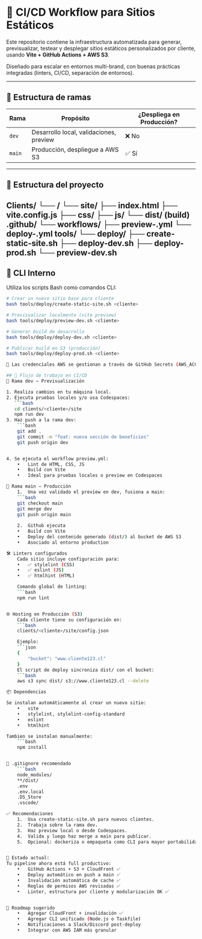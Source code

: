 # 🚀 CI/CD Workflow para Sitios Estáticos

Este repositorio contiene la infraestructura automatizada para generar, previsualizar, testear y desplegar sitios estáticos personalizados por cliente, usando **Vite + GitHub Actions + AWS S3**.

Diseñado para escalar en entornos multi-brand, con buenas prácticas integradas (linters, CI/CD, separación de entornos).

---

## 🔀 Estructura de ramas

| Rama  | Propósito                               | ¿Despliega en Producción? |
|-------|------------------------------------------|----------------------------|
| `dev` | Desarrollo local, validaciones, preview | ❌ No                     |
| `main`| Producción, despliegue a AWS S3         | ✅ Sí                     |


---

## 📁 Estructura del proyecto
Clients/
└── /
└── site/
├── index.html
├── vite.config.js
├── css/
├── js/
└── dist/ (build)
.github/
└── workflows/
├── preview-.yml
└── deploy-.yml
tools/
└── deploy/
├── create-static-site.sh
├── deploy-dev.sh
├── deploy-prod.sh
└── preview-dev.sh
---

## 🧰 CLI Interno

Utiliza los scripts Bash como comandos CLI:

```bash
# Crear un nuevo sitio base para cliente
bash tools/deploy/create-static-site.sh <cliente>

# Previsualizar localmente (vite preview)
bash tools/deploy/preview-dev.sh <cliente>

# Generar build de desarrollo
bash tools/deploy/deploy-dev.sh <cliente>

# Publicar build en S3 (producción)
bash tools/deploy/deploy-prod.sh <cliente>

🔐 Las credenciales AWS se gestionan a través de GitHub Secrets (AWS_ACCESS_KEY_ID, AWS_SECRET_ACCESS_KEY, BUCKET_<CLIENTE>…).

## 🧪 Flujo de trabajo en CI/CD
🔁 Rama dev — Previsualización

1. Realiza cambios en tu máquina local.
2. Ejecuta pruebas locales y/o usa Codespaces:
   ```bash
   cd clients/<cliente>/site
   npm run dev
3. Haz push a la rama dev:
    ```bash
    git add .
    git commit -m "feat: nueva sección de beneficios"
    git push origin dev


4. Se ejecuta el workflow preview.yml:
	•	Lint de HTML, CSS, JS
	•	Build con Vite
	•	Ideal para pruebas locales o preview en Codespaces

🚀 Rama main — Producción
	1.	Una vez validado el preview en dev, fusiona a main:
    ```bash
    git checkout main
    git merge dev
    git push origin main
    
    2.	Github ejecuta
    •	Build con Vite
	•	Deploy del contenido generado (dist/) al bucket de AWS S3
	•	Asociado al entorno production

🛠 Linters configurados
	Cada sitio incluye configuración para:
	•	✅ stylelint (CSS)
	•	✅ eslint (JS)
	•	✅ htmlhint (HTML)

	Comando global de linting:
	```bash
	npm run lint


🌐 Hosting en Producción (S3)
	Cada cliente tiene su configuración en:
	```bash
	clients/<cliente>/site/config.json

	Ejemplo:
	```json
	{
  		"bucket": "www.cliente123.cl"
	}
	El script de deploy sincroniza dist/ con el bucket:
	```bash
	aws s3 sync dist/ s3://www.cliente123.cl --delete

📦 Dependencias

Se instalan automáticamente al crear un nuevo sitio:
	•	vite
	•	stylelint, stylelint-config-standard
	•	eslint
	•	htmlhint

Tambien se instalan manualmente:
	```bash
	npm install


🧼 .gitignore recomendado
	```bash
	node_modules/
	**/dist/
	.env
	.env.local
	.DS_Store
	.vscode/

✅ Recomendaciones
	1.	Usa create-static-site.sh para nuevos clientes.
	2.	Trabaja sobre la rama dev.
	3.	Haz preview local o desde Codespaces.
	4.	Valida y luego haz merge a main para publicar.
	5.	Opcional: dockeriza o empaqueta como CLI para mayor portabilidad.


📌 Estado actual:
Tu pipeline ahora está full productivo:
	•	GitHub Actions + S3 + CloudFront ✅
	•	Deploy automático en push a main ✅
	•	Invalidación automática de cache ✅
	•	Reglas de permisos AWS revisadas ✅
	•	Linter, estructura por cliente y modularización OK ✅


📌 Roadmap sugerido
	•	Agregar CloudFront + invalidación ✅ 
	•	Agregar CLI unificado (Node.js o Taskfile)
	•	Notificaciones a Slack/Discord post-deploy
	•	Integrar con AWS IAM más granular